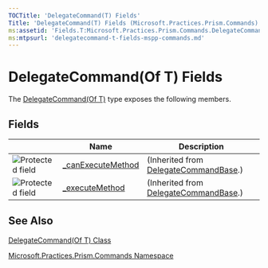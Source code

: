 ```yaml
---
TOCTitle: 'DelegateCommand(T) Fields'
Title: 'DelegateCommand(T) Fields (Microsoft.Practices.Prism.Commands)'
ms:assetid: 'Fields.T:Microsoft.Practices.Prism.Commands.DelegateCommand\`1'
ms:mtpsurl: 'delegatecommand-t-fields-mspp-commands.md'
---
```


# DelegateCommand(Of T) Fields

The [DelegateCommand(Of T)](https://msdn.microsoft.com/en-us/library/gg431410(v=pandp.50)) type exposes the following members.


## Fields

|| Name | Description |
|---|---|---|
|![Protected field](/images/protfield.gif) | [\_canExecuteMethod](https://msdn.microsoft.com/en-us/library/microsoft.practices.prism.commands.delegatecommandbase._canexecutemethod(v=pandp.50))|(Inherited from [DelegateCommandBase](https://msdn.microsoft.com/en-us/library/microsoft.practices.prism.commands.delegatecommandbase(v=pandp.50)).)|
|![Protected field](/images/protfield.gif)| [\_executeMethod](https://msdn.microsoft.com/en-us/library/microsoft.practices.prism.commands.delegatecommandbase._executemethod(v=pandp.50))|(Inherited from [DelegateCommandBase](https://msdn.microsoft.com/en-us/library/microsoft.practices.prism.commands.delegatecommandbase(v=pandp.50)).)|

## See Also

[DelegateCommand(Of T) Class](https://msdn.microsoft.com/en-us/library/gg431410(v=pandp.50))

[Microsoft.Practices.Prism.Commands Namespace ](https://msdn.microsoft.com/en-us/library/microsoft.practices.prism.commands(v=pandp.50))